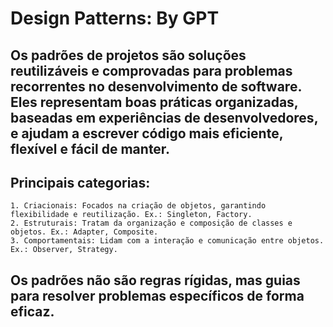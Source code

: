 # Design Patterns: By GPT


## Os padrões de projetos são soluções reutilizáveis e comprovadas para problemas recorrentes no desenvolvimento de software. Eles representam boas práticas organizadas, baseadas em experiências de desenvolvedores, e ajudam a escrever código mais eficiente, flexível e fácil de manter.


## Principais categorias:

    1. Criacionais: Focados na criação de objetos, garantindo flexibilidade e reutilização. Ex.: Singleton, Factory.
    2. Estruturais: Tratam da organização e composição de classes e objetos. Ex.: Adapter, Composite.
    3. Comportamentais: Lidam com a interação e comunicação entre objetos. Ex.: Observer, Strategy.

## Os padrões não são regras rígidas, mas guias para resolver problemas específicos de forma eficaz. 